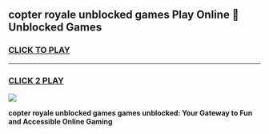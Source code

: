 
## copter royale unblocked games Play Online 👋 Unblocked Games
<h3>
<a href="https://premium.freeplayer.one?title=copter_royale_unblocked_games&ref=19F">CLICK TO PLAY</a></h3>
<hr>

<h3>
<a href="https://premium.freeplayer.one?title=copter_royale_unblocked_games&ref=19F">CLICK 2 PLAY</a>
  
</h3>

<a href="https://premium.freeplayer.one?title=copter_royale_unblocked_games&ref=19F"><img src="https://clearcache.store/games.png"></a>


**copter royale unblocked games games unblocked: Your Gateway to Fun and Accessible Online Gaming**
